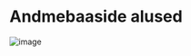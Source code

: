 # Andmebaaside alused
![image](https://github.com/AnderSinisalu/Andmebaaside_alused/assets/119687643/b147ac55-795c-45c5-b931-fc339b06190f)
